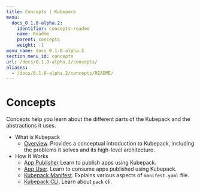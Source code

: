 ```yaml
---
title: Concepts | Kubepack
menu:
  docs_0.1.0-alpha.2:
    identifier: concepts-readme
    name: Readme
    parent: concepts
    weight: -1
menu_name: docs_0.1.0-alpha.2
section_menu_id: concepts
url: /docs/0.1.0-alpha.2/concepts/
aliases:
  - /docs/0.1.0-alpha.2/concepts/README/
---
```


# Concepts

Concepts help you learn about the different parts of the Kubepack and the abstractions it uses.

- What is Kubepack
  - [Overview](/docs/0.1.0-alpha.2/concepts/what/overview). Provides a conceptual introduction to Kubepack, including the problems it solves and its high-level architecture.
- How It Works
  - [App Publisher](/docs/0.1.0-alpha.2/concepts/how/publisher) Learn to publish apps using Kubepack.
  - [App User](/docs/0.1.0-alpha.2/concepts/how/user). Learn to consume apps published using Kubepack.
  - [Kubepack Manifest](/docs/0.1.0-alpha.2/concepts/how/manifest). Explains various aspects of `manifest.yaml` file.
  - [Kubepack CLI](/docs/0.1.0-alpha.2/concepts/how/cli). Learn about `pack` cli.
